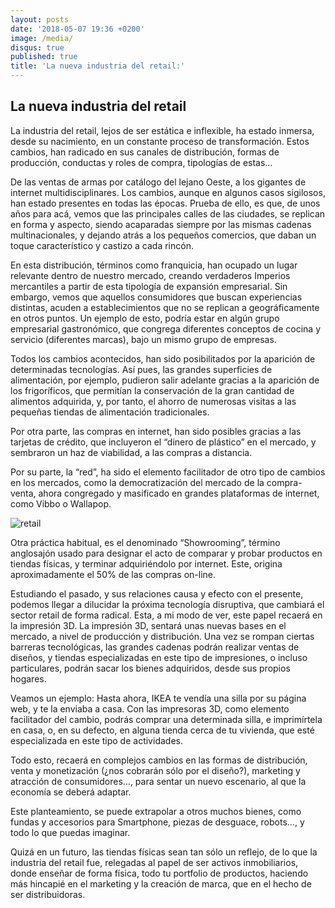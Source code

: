 ```yaml
---
layout: posts
date: '2018-05-07 19:36 +0200'
image: /media/
disqus: true
published: true
title: 'La nueva industria del retail:'
---
```

## La nueva industria del retail


La industria del retail, lejos de ser estática e inflexible, ha estado inmersa, desde su nacimiento, en un constante proceso de transformación. Estos cambios, han radicado en sus canales de distribución, formas de producción, conductas y roles de compra, tipologías de estas…

De las ventas de armas por catálogo del lejano Oeste, a los gigantes de internet multidisciplinares. Los cambios, aunque en algunos casos sigilosos, han estado presentes en todas las épocas. 
Prueba de ello, es que, de unos años para acá, vemos que las principales calles de las ciudades, se replican en forma y aspecto, siendo acaparadas siempre por las mismas cadenas multinacionales, y dejando atrás a los pequeños comercios, que daban un toque característico y castizo a cada rincón.

En esta distribución, términos como franquicia, han ocupado un lugar relevante dentro de nuestro mercado, creando verdaderos Imperios mercantiles a partir de esta tipología de expansión empresarial. Sin embargo, vemos que aquellos consumidores que buscan experiencias distintas, acuden a establecimientos que no se replican a geográficamente en otros puntos. Un ejemplo de esto, podría estar en algún grupo empresarial gastronómico, que congrega diferentes conceptos de cocina y servicio (diferentes marcas), bajo un mismo grupo de empresas.

Todos los cambios acontecidos, han sido posibilitados por la aparición de determinadas tecnologías. Así pues, las grandes superficies de alimentación, por ejemplo, pudieron salir adelante gracias a la aparición de los frigoríficos, que permitían la conservación de la gran cantidad de alimentos adquirida, y, por tanto, el ahorro de numerosas visitas a las pequeñas tiendas de alimentación tradicionales.
 
Por otra parte, las compras en internet, han sido posibles gracias a las tarjetas de crédito, que incluyeron el “dinero de plástico” en el mercado, y sembraron un haz de viabilidad, a las compras a distancia.

Por su parte, la “red”, ha sido el elemento facilitador de otro tipo de cambios en los mercados, como la democratización del mercado de la compra-venta, ahora congregado y masificado en grandes plataformas de internet, como Vibbo o Wallapop.

![retail]({{site.baseurl}}/media/holiday-shopping-1921658_960_720.jpg)

Otra práctica habitual, es el denominado “Showrooming”, término anglosajón usado para designar el acto de comparar y probar productos en tiendas físicas, y terminar adquiriéndolo por internet. Este, origina aproximadamente el 50% de las compras on-line.

Estudiando el pasado, y sus relaciones causa y efecto con el presente, podemos llegar a dilucidar la próxima tecnología disruptiva, que cambiará el sector retail de forma radical. Esta, a mi modo de ver, este papel recaerá en la impresión 3D. 
La impresión 3D, sentará unas nuevas bases en el mercado, a nivel de producción y distribución. Una vez se rompan ciertas barreras tecnológicas, las grandes cadenas podrán realizar ventas de diseños, y tiendas especializadas en este tipo de impresiones, o incluso particulares, podrán sacar los bienes adquiridos, desde sus propios hogares.

Veamos un ejemplo: Hasta ahora, IKEA te vendía una silla por su página web, y te la enviaba a casa. Con las impresoras 3D, como elemento facilitador del cambio, podrás comprar una determinada silla, e imprimírtela en casa, o, en su defecto, en alguna tienda cerca de tu vivienda, que esté especializada en este tipo de actividades.

Todo esto, recaerá en complejos cambios en las formas de distribución, venta y monetización (¿nos cobrarán sólo por el diseño?), marketing y atracción de consumidores…, para sentar un nuevo escenario, al que la economía se deberá adaptar.

Este planteamiento, se puede extrapolar a otros muchos bienes, como fundas y accesorios para Smartphone, piezas de desguace, robots…, y todo lo que puedas imaginar.

Quizá en un futuro, las tiendas físicas sean tan sólo un reflejo, de lo que la industria del retail fue, relegadas al papel de ser activos inmobiliarios, donde enseñar de forma física, todo tu portfolio de productos, haciendo más hincapié en el marketing y la creación de marca, que en el hecho de ser distribuidoras.

